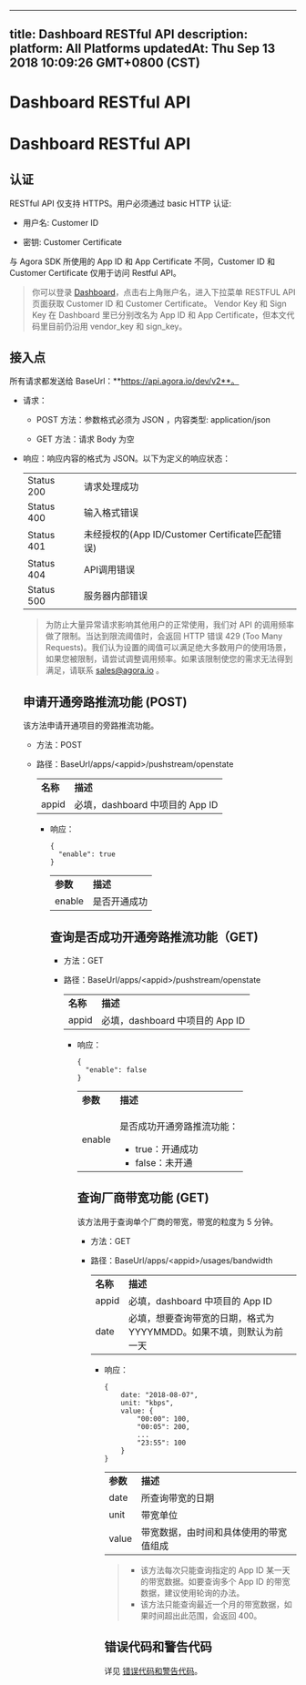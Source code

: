 
---
title: Dashboard RESTful API
description: 
platform: All Platforms
updatedAt: Thu Sep 13 2018 10:09:26 GMT+0800 (CST)
---
# Dashboard RESTful API
# Dashboard RESTful API

## 认证

RESTful API 仅支持 HTTPS。用户必须通过 basic HTTP 认证:

-   用户名: Customer ID

-   密钥: Customer Certificate


与 Agora SDK 所使用的 App ID 和 App Certificate 不同，Customer ID 和 Customer Certificate 仅用于访问 Restful API。


> 你可以登录 [Dashboard](https://dashboard.agora.io)，点击右上角账户名，进入下拉菜单 RESTFUL API 页面获取 Customer ID 和 Customer Certificate。 Vendor Key 和 Sign Key 在 Dashboard 里已分别改名为 App ID 和 App Certificate，但本文代码里目前仍沿用 vendor_key 和 sign_key。

## 接入点

所有请求都发送给 BaseUrl：**https://api.agora.io/dev/v2**。

-   请求：

    -   POST 方法：参数格式必须为 JSON ，内容类型: application/json

    -   GET 方法：请求 Body 为空

-   响应：响应内容的格式为 JSON。以下为定义的响应状态：

    <table>
<colgroup>
<col/>
<col/>
</colgroup>
<tbody>
<tr><td>Status 200</td>
<td>请求处理成功</td>
</tr>
<tr><td>Status 400</td>
<td>输入格式错误</td>
</tr>
<tr><td>Status 401</td>
<td>未经授权的(App ID/Customer Certificate匹配错误)</td>
</tr>
<tr><td>Status 404</td>
<td>API调用错误</td>
</tr>
<tr><td>Status 500</td>
<td>服务器内部错误</td>
</tr>
</tbody>
</table>

> 为防止大量异常请求影响其他用户的正常使用，我们对 API 的调用频率做了限制。当达到限流阈值时，会返回 HTTP 错误 429 (Too Many Requests)。我们认为设置的阈值可以满足绝大多数用户的使用场景，如果您被限制，请尝试调整调用频率。如果该限制使您的需求无法得到满足，请联系 [sales@agora.io](mailto:sales@agora.io) 。

## 申请开通旁路推流功能 (POST)

该方法申请开通项目的旁路推流功能。

-   方法：POST

-   路径：BaseUrl/apps/<appid\>/pushstream/openstate

    <table>
<colgroup>
<col/>
<col/>
</colgroup>
<tbody>
<tr><td><strong>名称</strong></td>
<td><strong>描述</strong></td>
</tr>
<tr><td>appid</td>
<td>必填，dashboard 中项目的 App ID</td>
</tr>
</tbody>
</table>



-   响应：

    ```
    {
      "enable": true
    }
    ```

    <table>
<colgroup>
<col/>
<col/>
</colgroup>
<tbody>
<tr><td><strong>参数</strong></td>
<td><strong>描述</strong></td>
</tr>
<tr><td>enable</td>
<td>是否开通成功</td>
</tr>
</tbody>
</table>




## 查询是否成功开通旁路推流功能（GET)

-   方法：GET

-   路径：BaseUrl/apps/<appid\>/pushstream/openstate

    <table>
<colgroup>
<col/>
<col/>
</colgroup>
<tbody>
<tr><td><strong>名称</strong></td>
<td><strong>描述</strong></td>
</tr>
<tr><td>appid</td>
<td>必填，dashboard 中项目的 App ID</td>
</tr>
</tbody>
</table>



-   响应：

    ```
    {
      "enable": false
    }
    ```

    <table>
<colgroup>
<col/>
<col/>
</colgroup>
<tbody>
<tr><td><strong>参数</strong></td>
<td><strong>描述</strong></td>
</tr>
<tr><td>enable</td>
<td><p>是否成功开通旁路推流功能：</p>
<div><ul>
<li>true：开通成功</li>
<li>false：未开通</li>
</ul>
</div>
</td>
</tr>
</tbody>
</table>




## 查询厂商带宽功能 (GET)

该方法用于查询单个厂商的带宽，带宽的粒度为 5 分钟。

-   方法：GET

-   路径：BaseUrl/apps/<appid\>/usages/bandwidth

    <table>
<colgroup>
<col/>
<col/>
</colgroup>
<tbody>
<tr><td><strong>名称</strong></td>
<td><strong>描述</strong></td>
</tr>
<tr><td>appid</td>
<td>必填，dashboard 中项目的 App ID</td>
</tr>
<tr><td>date</td>
<td>必填，想要查询带宽的日期，格式为 YYYYMMDD。如果不填，则默认为前一天</td>
</tr>
</tbody>
</table>



-   响应：

    ```
    {
        date: "2018-08-07",
        unit: "kbps",
        value: {
            "00:00": 100,
            "00:05": 200,
            ...
            "23:55": 100
        }
    }
    ```

    <table>
<colgroup>
<col/>
<col/>
</colgroup>
<tbody>
<tr><td><strong>参数</strong></td>
<td><strong>描述</strong></td>
</tr>
<tr><td>date</td>
<td>所查询带宽的日期</td>
</tr>
<tr><td>unit</td>
<td>带宽单位</td>
</tr>
<tr><td>value</td>
<td>带宽数据，由时间和具体使用的带宽值组成</td>
</tr>
</tbody>
</table>


> -   该方法每次只能查询指定的 App ID 某一天的带宽数据。如要查询多个 App ID 的带宽数据，建议使用轮询的办法。
> -   该方法只能查询最近一个月的带宽数据，如果时间超出此范围，会返回 400。


## 错误代码和警告代码

详见 [错误代码和警告代码](../../cn/API%20Reference/the_error_native.md)。



